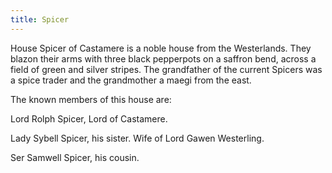 ```yaml
---
title: Spicer
---
```


House Spicer of Castamere is a noble house from the Westerlands. They blazon their arms with three black pepperpots on a saffron bend, across a field of green and silver stripes. The grandfather of the current Spicers was a spice trader and the grandmother a maegi from the east.

The known members of this house are:

Lord Rolph Spicer, Lord of Castamere.

Lady Sybell Spicer, his sister. Wife of Lord Gawen Westerling.

Ser Samwell Spicer, his cousin. 


